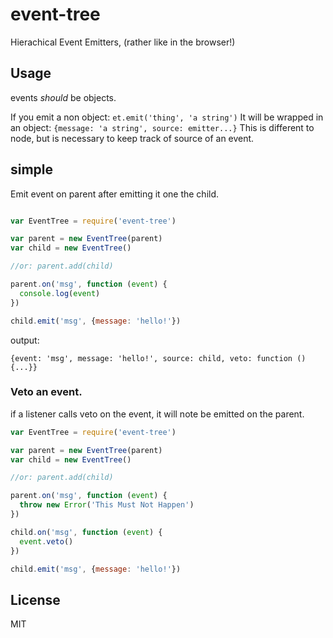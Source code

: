 # event-tree

Hierachical Event Emitters, (rather like in the browser!)

## Usage

events *should* be objects. 

If you emit a non object: `et.emit('thing', 'a string')`
It will be wrapped in an object: `{message: 'a string', source: emitter...}`
This is different to node, but is necessary to keep track of source of an event.

## simple

Emit event on parent after emitting it one the child.

``` js

var EventTree = require('event-tree')

var parent = new EventTree(parent)
var child = new EventTree()

//or: parent.add(child)

parent.on('msg', function (event) {
  console.log(event)
})

child.emit('msg', {message: 'hello!'})

```

output:

```
{event: 'msg', message: 'hello!', source: child, veto: function () {...}}
```

### Veto an event.

if a listener calls veto on the event, it will note be emitted on the parent.

``` js
var EventTree = require('event-tree')

var parent = new EventTree(parent)
var child = new EventTree()

//or: parent.add(child)

parent.on('msg', function (event) {
  throw new Error('This Must Not Happen')
})

child.on('msg', function (event) {
  event.veto()
})

child.emit('msg', {message: 'hello!'})
```

## License

MIT

